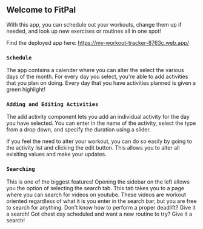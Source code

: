 
## Welcome to FitPal

With this app, you can schedule out your workouts, change them up if needed, and look up new exercises or routines all in one spot!


Find the deployed app here: https://my-workout-tracker-8763c.web.app/

### `Schedule`

The app contains a calender where you can alter the select the various days of the month. For every day you select, you're able to add activities that you plan on doing. Every day that you have activities planned is given a green highlight!

### `Adding and Editing Activities`

The add activity component lets you add an individual activity for the day you have selected. You can enter in the name of the activity, select the type from a drop down, and specify the duration using a slider.

If you feel the need to alter your workout, you can do so easily by going to the activity list and clicking the edit button. This allows you to alter all exisiting values and make your updates.

### `Searching`
This is one of the biggest features! Opening the sidebar on the left allows you the option of selecting the search tab. This tab takes you to a page where you can search for videos on youtube. These videos are workout oriented regardless of what it is you enter in the search bar, but you are free to search for anything. Don't know how to perform a proper deadlift? Give it a search! Got chest day scheduled and want a new routine to try? Give it a search!



